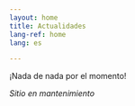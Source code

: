 ```yaml
---
layout: home
title: Actualidades
lang-ref: home
lang: es

---
```

¡Nada de nada por el momento!

_Sitio en mantenimiento_
